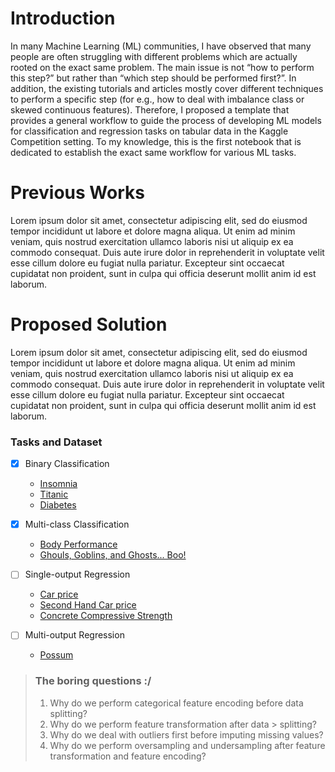 # Introduction
In many Machine Learning (ML) communities, I have observed that many people are often struggling with different problems which are actually rooted on the exact same problem. The main issue is not “how to perform this step?” but rather than “which step should be performed first?”. In addition, the existing tutorials and articles mostly cover different techniques to perform a specific step (for e.g., how to deal with imbalance class or skewed continuous features). Therefore, I proposed a template that provides a general workflow to guide the process of developing ML models for classification and regression tasks on tabular data in the Kaggle Competition setting. To my knowledge, this is the first notebook that is dedicated to establish the exact same workflow for various ML tasks.

# Previous Works
Lorem ipsum dolor sit amet, consectetur adipiscing elit, sed do eiusmod tempor incididunt ut labore et dolore magna aliqua. Ut enim ad minim veniam, quis nostrud exercitation ullamco laboris nisi ut aliquip ex ea commodo consequat. Duis aute irure dolor in reprehenderit in voluptate velit esse cillum dolore eu fugiat nulla pariatur. Excepteur sint occaecat cupidatat non proident, sunt in culpa qui officia deserunt mollit anim id est laborum.

# Proposed Solution
Lorem ipsum dolor sit amet, consectetur adipiscing elit, sed do eiusmod tempor incididunt ut labore et dolore magna aliqua. Ut enim ad minim veniam, quis nostrud exercitation ullamco laboris nisi ut aliquip ex ea commodo consequat. Duis aute irure dolor in reprehenderit in voluptate velit esse cillum dolore eu fugiat nulla pariatur. Excepteur sint occaecat cupidatat non proident, sunt in culpa qui officia deserunt mollit anim id est laborum.

### Tasks and Dataset 

- [X] Binary Classification 
   
   * [Insomnia](https://www.kaggle.com/competitions/idao-2022-bootcamp-insomnia/overview)
   * [Titanic](https://www.kaggle.com/c/titanic)
   * [Diabetes](https://www.kaggle.com/datasets/kandij/diabetes-dataset)
- [X] Multi-class Classification
    * [Body Performance](https://www.kaggle.com/datasets/kukuroo3/body-performance-data)
    * [Ghouls, Goblins, and Ghosts... Boo!](https://www.kaggle.com/competitions/ghouls-goblins-and-ghosts-boo/overview)
- [ ] Single-output Regression
    * [Car price](https://www.kaggle.com/datasets/hellbuoy/car-price-prediction)
    * [Second Hand Car price](https://www.kaggle.com/datasets/mayankpatel14/second-hand-used-cars-data-set-linear-regression)
    * [Concrete Compressive Strength](https://www.kaggle.com/datasets/maajdl/yeh-concret-data)
- [ ] Multi-output Regression
    * [Possum](https://www.kaggle.com/datasets/abrambeyer/openintro-possum)




 > ### The boring questions :/ 
> 1) Why do we perform categorical feature encoding before data splitting?
> 2) Why do we perform feature transformation after data > splitting?
> 3) Why do we deal with outliers first before imputing missing values?
> 4) Why do we perform oversampling and undersampling after feature transformation and feature encoding?
